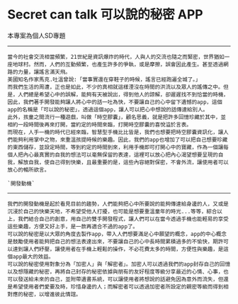 Secret can talk 可以說的秘密 APP
===========================
本專案為個人SD專題

****
    當今的社會交流相當頻繁，21世紀是資訊爆炸的時代，人與人的交流也隨之而緊密，世界猶如一座地球村。然而，人們的互動頻繁，也產生許多的爭執，或是摩擦，誤會因此產生。甚至透過網路的力量，讓謠言滿天飛。
    美國知名作家馬克.吐溫曾說:「當事實還在穿鞋子的時候，謠言已經跑遍全城了。」
    而我們生活的周遭，正也是如此，不少的真相就這樣湮沒在時間的洪流以及眾人的謠傳之中。但是，人們總是希望心中的誤解，能夠有天被說出，得到他人的諒解，卻遲遲找不到恰當的時機，因此，我們著手開發能夠讓人將心中的話一吐為快，不要讓自己的心中留下遺憾的app，這個app的名稱是「可以說的秘密」，透過這個app，讓人可以把心中想說的話傳達給別人。
    此外，孩童之間流行一種遊戲，叫做「時空膠囊」，顧名思義，就是把許多回憶珍藏於其中，並相約一段時間後再來打開，當約定的時間來臨，打開時空膠囊的喜悅溢於言表。
    而現在，人手一機的時代已經來臨，智慧型手機比比皆是，我們也想要把時空膠囊資訊化，讓人們能夠利用掌中之物，來重溫孩提時候的樂趣。因此，我們的app也增加了可以把自己想要珍藏的東西儲存，並設定時間，等到約定的時間到來，利用手機即可打開心中的寶藏，作為一個讓每個人把內心最真實的自我的想法可以毫無保留的表達，這裡可以放心把內心渴望想要呈現的自我，解放自我，使自己得到快樂，且最重要的是，這些內容絕對保密，不會外流，讓使用者可以放心的暢所欲言。

    `開發動機`
****
    我們的開發動機是起於看見目前的趨勢，人們能夠把心中所要說的能夠傳達給身邊的人，又或是沉浸於自己的快樂天地，不希望受他人打擾，也可能是想要重溫童年的時光...等等，綜合以上，我們結合自己的創意，用自己的雙手開發程式，讓人們可以在當今透過手機也能輕易的享受這些樂趣，方便又好上手，是一款再適合不過的app了。
    可以說的秘密是以大眾的角度去製作app，帶入人們想要滿足心中願望的概念，app的中心概念是鼓勵使用者能夠把自己的想法表達出來，不要讓自己的心中長時間累積過多的不愉快，期許可以達到讓人們紓壓，讓使用者在手機上輕鬆的操作，不必花費太多的時間，方便性與樂趣，是這個app最大的效益。
    可以說的秘密使用對象分為「加密人」與「解密者」。加密人可以透過我們的app封存自己的回憶以及想隱藏的秘密，再將自己封存的秘密依據與朋有的友好程度等級分享最近的心情、心事，也可以發送給未來的自己，並附帶遺書系統，可以讓使用者將想說的話避免因為意外而流失，但還是希望使用者們愛要及時，珍惜身邊的人；而解密者可以透過加密者所設定的親密等級而得到相對應的秘密，以增進彼此情誼。
